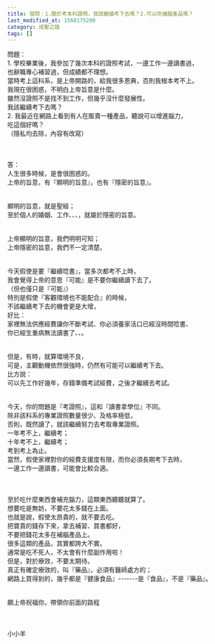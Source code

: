 ```yaml
---
title: 發問：1.關於考本科證照，我該繼續考下去嗎？2.可以吃補腦產品嗎？
last_modified_at: 1560175200
category: 成聖之路
tags: []
---
```


<div>
<div>問題：</div>
<div>1.<span style="white-space:pre"> </span>學校畢業後，我參加了幾次本科的證照考試，一邊工作一邊讀書過，</div>
<div>也辭職專心補習過，但成績都不理想。</div>
<div>當時考上這科系，是上帝開路的，給我很多恩典，否則我根本考不上。</div>
<div>我現在很困惑，不明白上帝旨意是什麼。</div>
<div>雖然沒證照不是找不到工作，但幾乎沒什麼發展性。</div>
<div>我該繼續考下去嗎？</div>
<div>2.<span style="white-space:pre"> </span>我最近在網路上看到有人在販賣一種產品，聽說可以增進腦力，</div>
<div>吃這個好嗎？</div>
<div>（隱私均去除，內容有改寫）</div>
<div> </div>
<div> </div>
<div> </div>
<div>答：</div>
<div>人生很多時候，是會很困惑的。</div>
<div>上帝的旨意，有『顯明的旨意』，也有『隱密的旨意』。</div>
<div> </div>
<div> </div>
<div>顯明的旨意，就是聖經；</div>
<div>至於個人的婚姻、工作、、、，就屬於隱密的旨意。</div>
<div> </div>
<div> </div>
<div>上帝顯明的旨意，我們明明可知；</div>
<div>上帝隱密的旨意，我們不一定清楚。</div>
<div>  </div>
<div> </div>
<div>今天假使是要『繼續唸書』，當多次都考不上時，</div>
<div>我會覺得上帝的意思『可能』是不要你繼續讀下去了。</div>
<div>（但也僅只是『可能』）</div>
<div>特別是假使『客觀環境也不能配合』的時候，</div>
<div>不該繼續考下去的機會更是大增，</div>
<div>好比：</div>
<div>家裡無法供應經費讓你不斷考試、你必須養家活口已經沒時間唸書、</div>
<div>你已經生重病無法讀書了、、。</div>
<div> </div>
<div> </div>
<div>但是，有時，就算環境不良，</div>
<div>可是，主觀動機依然很強時，仍然有可能可以繼續考下去。</div>
<div>比方說：</div>
<div>可以先工作好幾年，存錢準備考試經費，之後才繼續去考試。</div>
<div> </div>
<div> </div>
<div>今天，你的問題是『考證照』，這和『讀書拿學位』不同。</div>
<div>除非該科系的專業證照數量很少、及格率極低，</div>
<div>否則，既然讀了，就該繼續努力去考取專業證照。</div>
<div>一年考不上，繼續考；</div>
<div>十年考不上，繼續考；</div>
<div>考到考上為止。</div>
<div>當然，假使家裡對你的經費支援度有限，而你必須長期考下去時，</div>
<div>一邊工作一邊讀書，可能會比較合適。</div>
<div> </div>
<div> </div>
<div> </div>
<div>至於吃什麼東西會補充腦力，這類東西聽聽就算了。</div>
<div>想要吃是無妨，不要花太多錢在上面。</div>
<div>也就是說，假使太昂貴的，就不要去吃。</div>
<div>把寶貴的錢存下來，拿去補習、買書都好，</div>
<div>不要把錢花太多在補腦產品上。</div>
<div>很多這類的產品，其實都誇大不實。</div>
<div>通常是吃不死人，不太會有什麼副作用啦！</div>
<div>但是，對於療效，不要太期待。</div>
<div>真正有確定療效的，叫『藥品』，必須有醫師處方的；</div>
<div>網路上買得到的，幾乎都是『健康食品』-------是『食品』，不是『藥品』。</div>
<div> </div>
<div> </div>
<div>願上帝祝福你，帶領你前面的路程</div>
<div> </div>
<div> </div>
<div> </div>
小小羊</div>
